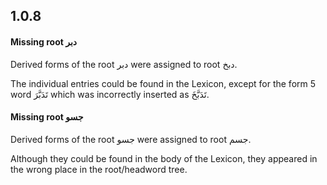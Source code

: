 
## 1.0.8

#### Missing root <span lang="Arabic">دبر</span>


Derived forms of the root <span lang="ar">دبر</span> were assigned to root <span lang="ar">دبخ</span>.

The individual entries could be found in the Lexicon, except for the form 5 word <span lang="Arabic">تَدَبَّرَ</span> which was incorrectly inserted as <span lang="Arabic">تَدَبَّخَ</span>.

#### Missing root <span lang="Arabic">جسو</span>


Derived forms of the root <span lang="ar">جسو</span> were assigned to root <span lang="ar">جسم</span>.

Although they could be found in the body of the Lexicon, they appeared in the wrong place in the root/headword tree.
